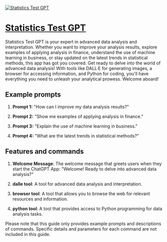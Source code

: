 [![Statistics Test GPT](https://files.oaiusercontent.com/file-4miKQj2lk8QIqziiabQvXlTQ?se=2123-10-18T00%3A42%3A29Z&sp=r&sv=2021-08-06&sr=b&rscc=max-age%3D31536000%2C%20immutable&rscd=attachment%3B%20filename%3Dfead11ec-240a-4031-8786-b70f88346bc6.png&sig=wxqZ%2BNY812uis%2BgefJmf5MFMUgl4rbCOJ0pZjdf6Cnc%3D)](https://chat.openai.com/g/g-QAw7hzrHs-statistics-test-gpt)

# [Statistics Test GPT](https://chat.openai.com/g/g-QAw7hzrHs-statistics-test-gpt)

Statistics Test GPT is your expert in advanced data analysis and interpretation. Whether you want to improve your analysis results, explore examples of applying analysis in finance, understand the use of machine learning in business, or stay updated on the latest trends in statistical methods, this app has got you covered. Get ready to delve into the world of advanced data analysis! With tools like DALL·E for generating images, a browser for accessing information, and Python for coding, you'll have everything you need to unleash your analytical prowess. Welcome aboard!

## Example prompts

1. **Prompt 1:** "How can I improve my data analysis results?"

2. **Prompt 2:** "Show me examples of applying analysis in finance."

3. **Prompt 3:** "Explain the use of machine learning in business."

4. **Prompt 4:** "What are the latest trends in statistical methods?"

## Features and commands

1. **Welcome Message**: The welcome message that greets users when they start the ChatGPT App: "Welcome! Ready to delve into advanced data analysis?"

2. **dalle tool**: A tool for advanced data analysis and interpretation.

3. **browser tool**: A tool that allows you to browse the web for relevant resources and information.

4. **python tool**: A tool that provides access to Python programming for data analysis tasks.

Please note that this guide only provides example prompts and descriptions of commands. Specific details and parameters for each command are not included in this guide.